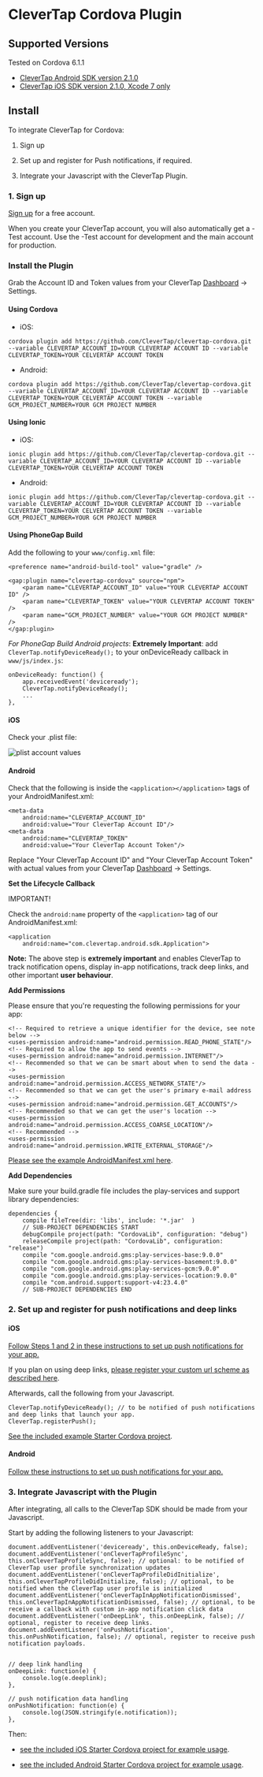 CleverTap Cordova Plugin
========

## Supported Versions

Tested on Cordova 6.1.1

- [CleverTap Android SDK version 2.1.0](https://github.com/CleverTap/clevertap-android-sdk/releases/tag/2.1.0)
- [CleverTap iOS SDK version 2.1.0, Xcode 7 only](https://github.com/CleverTap/clevertap-ios-sdk/releases/tag/2.1.0)

## Install

To integrate CleverTap for Cordova:

1. Sign up 

2. Set up and register for Push notifications, if required.

3. Integrate your Javascript with the CleverTap Plugin.

### 1. Sign up

[Sign up](http://www.clevertap.com/sign-up/) for a free account.  

When you create your CleverTap account, you will also automatically get a -Test account.  Use the -Test account for development and the main account for production.

### Install the Plugin

Grab the Account ID and Token values from your CleverTap [Dashboard](https://dashboard.clevertap.com) -> Settings.

#### Using Cordova  

- iOS:
```
cordova plugin add https://github.com/CleverTap/clevertap-cordova.git --variable CLEVERTAP_ACCOUNT_ID=YOUR CLEVERTAP ACCOUNT ID --variable CLEVERTAP_TOKEN=YOUR CELVERTAP ACCOUNT TOKEN 
```

- Android:
```
cordova plugin add https://github.com/CleverTap/clevertap-cordova.git --variable CLEVERTAP_ACCOUNT_ID=YOUR CLEVERTAP ACCOUNT ID --variable CLEVERTAP_TOKEN=YOUR CELVERTAP ACCOUNT TOKEN --variable GCM_PROJECT_NUMBER=YOUR GCM PROJECT NUMBER
```

#### Using Ionic  

- iOS:
```
ionic plugin add https://github.com/CleverTap/clevertap-cordova.git --variable CLEVERTAP_ACCOUNT_ID=YOUR CLEVERTAP ACCOUNT ID --variable CLEVERTAP_TOKEN=YOUR CELVERTAP ACCOUNT TOKEN 
```

- Android:
```
ionic plugin add https://github.com/CleverTap/clevertap-cordova.git --variable CLEVERTAP_ACCOUNT_ID=YOUR CLEVERTAP ACCOUNT ID --variable CLEVERTAP_TOKEN=YOUR CELVERTAP ACCOUNT TOKEN --variable GCM_PROJECT_NUMBER=YOUR GCM PROJECT NUMBER
```

#### Using PhoneGap Build

Add the following to your `www/config.xml` file:

```
<preference name="android-build-tool" value="gradle" />

<gap:plugin name="clevertap-cordova" source="npm">
    <param name="CLEVERTAP_ACCOUNT_ID" value="YOUR CLEVERTAP ACCOUNT ID" />
    <param name="CLEVERTAP_TOKEN" value="YOUR CLEVERTAP ACCOUNT TOKEN" />
    <param name="GCM_PROJECT_NUMBER" value="YOUR GCM PROJECT NUMBER" />
</gap:plugin>
```            

*For PhoneGap Build Android projects*:  **Extremely Important**:  add `CleverTap.notifyDeviceReady();` to your onDeviceReady callback in `www/js/index.js`:

```
onDeviceReady: function() {
    app.receivedEvent('deviceready');
    CleverTap.notifyDeviceReady();
    ...
},
```

#### iOS

Check your .plist file:

![plist account values](http://staging.support.wizrocket.com.s3-website-eu-west-1.amazonaws.com/images/integration/plist-account.png)

#### Android

Check that the following is inside the `<application></application>` tags of your AndroidManifest.xml:  

    <meta-data  
        android:name="CLEVERTAP_ACCOUNT_ID"  
        android:value="Your CleverTap Account ID"/>  
    <meta-data  
        android:name="CLEVERTAP_TOKEN"  
        android:value="Your CleverTap Account Token"/>

Replace "Your CleverTap Account ID" and "Your CleverTap Account Token" with actual values from your CleverTap [Dashboard](https://dashboard.clevertap.com) -> Settings.

**Set the Lifecycle Callback** 

IMPORTANT!

Check the `android:name` property of the `<application>` tag of our AndroidManifest.xml:

    <application
        android:name="com.clevertap.android.sdk.Application">

**Note:** The above step is **extremely important** and enables CleverTap to track notification opens, display in-app notifications, track deep links, and other important **user behaviour**.

**Add Permissions**

Please ensure that you're requesting the following permissions for your app:

    <!-- Required to retrieve a unique identifier for the device, see note below -->
    <uses-permission android:name="android.permission.READ_PHONE_STATE"/>
    <!-- Required to allow the app to send events -->
    <uses-permission android:name="android.permission.INTERNET"/>
    <!-- Recommended so that we can be smart about when to send the data -->
    <uses-permission android:name="android.permission.ACCESS_NETWORK_STATE"/>
    <!-- Recommended so that we can get the user's primary e-mail address -->
    <uses-permission android:name="android.permission.GET_ACCOUNTS"/>
    <!-- Recommended so that we can get the user's location -->
    <uses-permission android:name="android.permission.ACCESS_COARSE_LOCATION"/>
    <!-- Recommended -->
    <uses-permission android:name="android.permission.WRITE_EXTERNAL_STORAGE"/>

[Please see the example AndroidManifest.xml here](https://github.com/CleverTap/clevertap-cordova/blob/master/Starter/platforms/android/AndroidManifest.xml).

**Add Dependencies**

Make sure your build.gradle file includes the play-services and support library dependencies:

    dependencies {
        compile fileTree(dir: 'libs', include: '*.jar'  )
        // SUB-PROJECT DEPENDENCIES START  
        debugCompile project(path: "CordovaLib", configuration: "debug")  
        releaseCompile project(path: "CordovaLib", configuration: "release")  
        compile "com.google.android.gms:play-services-base:9.0.0"
        compile "com.google.android.gms:play-services-basement:9.0.0"
        compile "com.google.android.gms:play-services-gcm:9.0.0"
        compile "com.google.android.gms:play-services-location:9.0.0"
        compile "com.android.support:support-v4:23.4.0"
        // SUB-PROJECT DEPENDENCIES END   


### 2. Set up and register for push notifications and deep links

#### iOS

[Follow Steps 1 and 2 in these instructions to set up push notifications for your app.](https://support.clevertap.com/messaging/push-notifications/#ios)

If you plan on using deep links, [please register your custom url scheme as described here](https://support.clevertap.com/messaging/deep-linking/#step-1-register-your-custom-scheme).  

Afterwards, call the following from your Javascript.

    CleverTap.notifyDeviceReady(); // to be notified of push notifications and deep links that launch your app.
    CleverTap.registerPush();


[See the included example Starter Cordova project](https://github.com/CleverTap/clevertap-cordova/blob/master/Starter/platforms/ios/CleverTapStarter/Classes/AppDelegate.m).


#### Android

[Follow these instructions to set up push notifications for your app.](https://support.clevertap.com/messaging/push-notifications/#android)

     
### 3. Integrate Javascript with the Plugin

After integrating, all calls to the CleverTap SDK should be made from your Javascript.

Start by adding the following listeners to your Javascript:

    document.addEventListener('deviceready', this.onDeviceReady, false);
    document.addEventListener('onCleverTapProfileSync', this.onCleverTapProfileSync, false); // optional: to be notified of CleverTap user profile synchronization updates 
    document.addEventListener('onCleverTapProfileDidInitialize', this.onCleverTapProfileDidInitialize, false); // optional, to be notified when the CleverTap user profile is initialized
    document.addEventListener('onCleverTapInAppNotificationDismissed', this.onCleverTapInAppNotificationDismissed, false); // optional, to be receive a callback with custom in-app notification click data
    document.addEventListener('onDeepLink', this.onDeepLink, false); // optional, register to receive deep links.
    document.addEventListener('onPushNotification', this.onPushNotification, false); // optional, register to receive push notification payloads.


    // deep link handling  
    onDeepLink: function(e) {
        console.log(e.deeplink);  
    },  

    // push notification data handling
    onPushNotification: function(e) {
        console.log(JSON.stringify(e.notification));
    }, 


Then:  

- [see the included iOS Starter Cordova project for example usage](https://github.com/CleverTap/clevertap-cordova/blob/master/Starter/platforms/ios/www/js/index.js).   

- [see the included Android Starter Cordova project for example usage](https://github.com/CleverTap/clevertap-cordova/blob/master/Starter/platforms/android/assets/www/js/index.js).  

